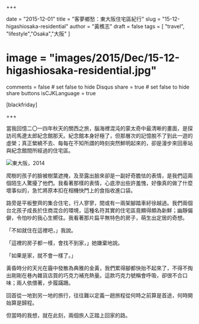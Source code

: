 +++

date = "2015-12-01"
title = "客夢鄉愁：東大阪住宅區紀行"
slug = "15-12-higashiosaka-residential"
author = "黃樵志"
draft = false
tags = [ "travel", "lifestyle","Osaka","大阪" ]
# image = "images/2015/Dec/15-12-higashiosaka-residential.jpg"
comments = false  # set false to hide Disqus
share = true  # set false to hide share buttons
isCJKLanguage = true

[blackfriday]

+++

當我回憶二〇一四年秋天的關西之旅，腦海裡混沌的蒙太奇中最清晰的畫面，是探訪司馬遼太郎紀念館那天。紀念館本身好極了，但那層次的記憶脫不了到此一遊的虛榮；真正縈繞不去、每每在不知所謂的時刻突然鮮明起來的，卻是漫步來回車站與紀念館間所經過的住宅區。

<!--more-->

![東大阪，2014](http://eternallogger.com/images/2015/Dec/15-12-higashiosaka-residential.jpg)

爬樹的孩子的臉被樹葉遮掩，及至露出臉來卻是一副好奇膽怯的表情，是我們這兩個陌生人驚擾了他們。我看著那樣的表情，心底滲出些許羞愧，好像真的做了什麼壞事似的，急忙將原本扣在相機快門上的食指收進口袋。

路旁是平板整齊的集合住宅，行人寥寥，間或有一兩架腳踏車紆徐越過。我們兩個台北孩子成長於住商混合的環境，這種名符其實的住宅區竟顯得頗為新鮮；幽靜偏僻，令怕吵的我心生嚮往。我看著那片扁平無特色的房子，萌生出定居的奇想。

「不如就住在這裡吧，」我說。

「這裡的房子都一樣，會找不到家，」她嫌棄地說。

「如果是家，就不會一樣了。」

黃昏時分的天光在霾中發散為典雅的金黃，我們累得腳都快抬不起來了，不得不掏出剛剛在巷內雜貨店買的巧克力補充熱量。這款巧克力號稱會呼吸，卻很不合口味；兩人依偎著，步履蹣跚。

回首從一地到另一地的旅行，往往難以定義一趟旅程從何時之前算是首途，何時開始算是歸程。

但當時的我想，就在此刻，兩個旅人正踏上回家的路。